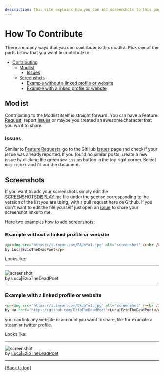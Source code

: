 ```yaml
---
description: This site explains how you can add screenshots to this page and how to best report issues. 
---
```

# How To Contribute

There are many ways that you can contribute to this modlist. Pick one of the parts below that you want to contribute to:

- [Contributing](#how-to-contribute)
  - [Modlist](#modlist)
    - [Issues](#issues)
  - [Screenshots](#screenshots)
    - [Example without a linked profile or website](#example-without-a-linked-profile-or-website)
    - [Example with a linked profile or website](#example-with-a-linked-profile-or-website)

## Modlist

Contributing to the Modlist itself is straight forward. You can have a [Feature Request](#feature-requests), report [Issues](#issues) or maybe you created an awesome character that you want to share.

### Issues

Similar to [Feature Requests](#feature-requests), go to the GitHub [Issues](https://github.com/EzioTheDeadPoet/Tales-from-Skyrims-Holds/issues) page and check if your issue was already reported. If you found no similar posts, create a new issue by clicking the green `New issues` button in the top right corner. Select `Bug report` and fill out the document.

## Screenshots

If you want to add your screenshots simply edit the [SCREENSHOTSDISPLAY.md](https://github.com/EzioTheDeadPoet/Tales-from-Skyrims-Holds/blob/masterSCREENSHOTSDISPLAY.md) file under the section corresponding to the version of the list you are using, with a pull request here on Github. If you don't want to edit the file yourself just open an [issue](https://github.com/EzioTheDeadPoet/Tales-from-Skyrims-Holds/issues) to share your screenshot links to me.

Here two examples how to add screenshots:

### Example without a linked profile or website
<!-- markdownlint-disable MD033 -->
```md
<p><img src="https://i.imgur.com/BkUbYa1.jpg" alt="screenshot" /><br />
by Luca|EzioTheDeadPoet</p>
```

Looks like:

***

<p><img src="https://i.imgur.com/BkUbYa1.jpg" alt="screenshot" /><br />
by Luca|EzioTheDeadPoet</p>

***

### Example with a linked profile or website

```md
<p><img src="https://i.imgur.com/BkUbYa1.jpg" alt="screenshot" /><br />
by <a href="https://github.com/EzioTheDeadPoet">Luca|EzioTheDeadPoet</a></p>
```

you can link any website or account you want to share, like for example a steam or twitter profile.

Looks like:

***

<p><img src="https://i.imgur.com/BkUbYa1.jpg" alt="screenshot" /><br />
by <a href="https://github.com/EzioTheDeadPoet">Luca|EzioTheDeadPoet</a></p>

***

[[Back to top]](#how-to-contribute)
